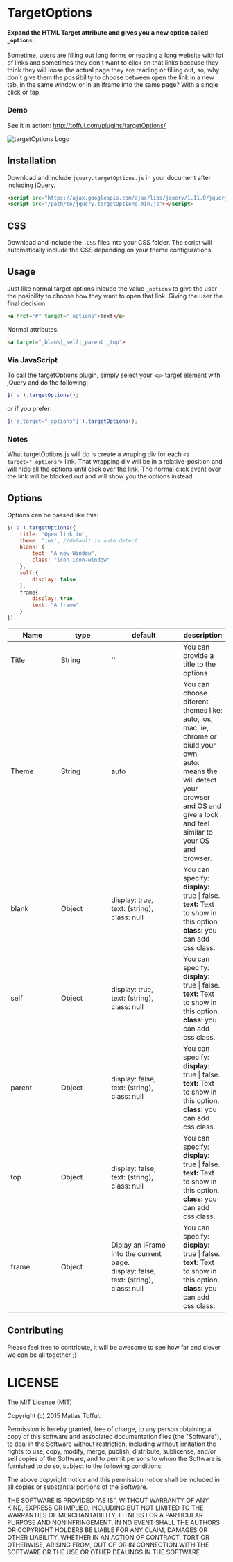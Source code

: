 TargetOptions
===========

#### Expand the HTML Target attribute and gives you a new option called `_options`.

Sometime, users are filling out long forms or reading a long website with lot of links and sometimes they don't want to click on that links because they think they will loose the actual page they are reading or filling out, so, why don't give them the possibility to choose between open the link in a new tab, in the same window or in an iframe into the same page? With a single click or tap.

### Demo

See it in action: http://tofful.com/plugins/targetOptions/

![targetOptions Logo](http://tofful.com/plugins/targetOptions/targetOptions-screenshot.png "targetOptions")


## Installation

Download and include `jquery.targetOptions.js` in your document after including jQuery.

```html
<script src="https://ajax.googleapis.com/ajax/libs/jquery/1.11.0/jquery.min.js"></script>
<script src="/path/to/jquery.targetOptions.min.js"></script>
```

## CSS

Download and include the `.CSS` files into your CSS folder. The script will automatically include the CSS depending on your theme configurations.




## Usage


Just like normal target options inlcude the value `_options` to give the user the posibility to choose how they want to open that link. Giving the user the final decision:

```html
<a href="#" target="_options">Text</a>
```


Normal attributes:
```html
<a target="_blank|_self|_parent|_top">
```


### Via JavaScript

To call the targetOptions plugin, simply select your `<a>` target element with jQuery and do the following:

```javascript
$('a').targetOptions();
```

or if you prefer:

```javascript
$('a[target="_options"]').targetOptions();
```

### Notes

What targetOptions.js will do is create a wraping div for each `<a target="_options">` link. That wrapping div will be in a relative-position and will hide all the options until click over the link. The normal click event over the link will be blocked out and will show you the options instead.


## Options

Options can be passed like this:

```javascript
$('a').targetOptions({
	title: 'Open link in',
    theme: 'ios', //default is auto detect
    blank: {
    	text: "A new Window",
        class: "icon icon-window"
    },
    self:{
    	display: false
    },
    frame{
    	display: true,
        text: "A frame"
    }
});
```

<table class="table table-bordered table-striped">
	<thead>
		<tr>
			<th style="width: 100px;">Name</th>
			<th style="width: 100px;">type</th>
			<th style="width: 150px;">default</th>
			<th>description</th>
		</tr>
	</thead>
	<tbody>
		<tr>
			<td>Title</td>
			<td>String</td>
			<td>''</td>
			<td>You can provide a title to the options</td>
		</tr>
		<tr>
			<td>Theme</td>
			<td>String</td>
			<td>auto</td>
			<td>You can choose diferent themes like: auto, ios, mac, ie, chrome or biuld your own.<br>auto: means the will detect your browser and OS and give a look and feel similar to your OS and browser.</td>
		</tr>
        <tr>
			<td>blank</td>
			<td>Object</td>
			<td>display: true,<br>text: (string),<br>class: null</td>
			<td>You can specify:<br><strong>display:</strong> true | false.<br><strong>text:</strong> Text to show in this option.<br><strong>class:</strong> you can add css class.</td>
		</tr>
        <tr>
			<td>self</td>
			<td>Object</td>
			<td>display: true,<br>text: (string),<br>class: null</td>
			<td>You can specify:<br><strong>display:</strong> true | false.<br><strong>text:</strong> Text to show in this option.<br><strong>class:</strong> you can add css class.</td>
		</tr>
        <tr>
			<td>parent</td>
			<td>Object</td>
			<td>display: false,<br>text: (string),<br>class: null</td>
			<td>You can specify:<br><strong>display:</strong> true | false.<br><strong>text:</strong> Text to show in this option.<br><strong>class:</strong> you can add css class.</td>
		</tr>
        <tr>
			<td>top</td>
			<td>Object</td>
			<td>display: false,<br>text: (string),<br>class: null</td>
			<td>You can specify:<br><strong>display:</strong> true | false.<br><strong>text:</strong> Text to show in this option.<br><strong>class:</strong> you can add css class.</td>
		</tr>
        <tr>
			<td>frame</td>
			<td>Object</td>
			<td>Diplay an iFrame into the current page.<br>display: false,<br>text: (string),<br>class: null</td>
			<td>You can specify:<br><strong>display:</strong> true | false.<br><strong>text:</strong> Text to show in this option.<br><strong>class:</strong> you can add css class.</td>
		</tr>
	</tbody>
</table>

## Contributing

Please feel free to contribute, it will be awesome to see how far and clever we can be all together  ;)


LICENSE
=======

The MIT License (MIT)

Copyright (c) 2015 Matias Tofful.

Permission is hereby granted, free of charge, to any person obtaining a copy
of this software and associated documentation files (the "Software"), to deal
in the Software without restriction, including without limitation the rights
to use, copy, modify, merge, publish, distribute, sublicense, and/or sell
copies of the Software, and to permit persons to whom the Software is
furnished to do so, subject to the following conditions:

The above copyright notice and this permission notice shall be included in all
copies or substantial portions of the Software.

THE SOFTWARE IS PROVIDED "AS IS", WITHOUT WARRANTY OF ANY KIND, EXPRESS OR
IMPLIED, INCLUDING BUT NOT LIMITED TO THE WARRANTIES OF MERCHANTABILITY,
FITNESS FOR A PARTICULAR PURPOSE AND NONINFRINGEMENT. IN NO EVENT SHALL THE
AUTHORS OR COPYRIGHT HOLDERS BE LIABLE FOR ANY CLAIM, DAMAGES OR OTHER
LIABILITY, WHETHER IN AN ACTION OF CONTRACT, TORT OR OTHERWISE, ARISING FROM,
OUT OF OR IN CONNECTION WITH THE SOFTWARE OR THE USE OR OTHER DEALINGS IN THE
SOFTWARE.
